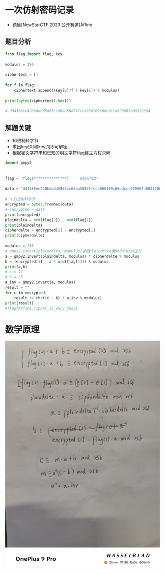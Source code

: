 # 一次仿射密码记录
- 题目[NewStarCTF 2023 公开赛道]Affine

## 题目分析
```python
from flag import flag, key

modulus = 256

ciphertext = []

for f in flag:
    ciphertext.append((key[0]*f + key[1]) % modulus)

print(bytes(ciphertext).hex())

# dd4388ee428bdddd5865cc66aa5887ffcca966109c66edcca920667a88312064

```
## 解题关键
- 16进制转字节
- 求出key[0]和key[1]即可解密
- 根据密文字符串和已知的明文字符flag建立方程求解

```python
import gmpy2


flag = 'flag{***************}'    #部分明文

data = "dd4388ee428bdddd5865cc66aa5887ffcca966109c66edcca920667a88312064"   #密文待解密

# 十六进制转字节
encrypted = bytes.fromhex(data)
# encrypted = data
print(encrypted)
plaindelta = ord(flag[2]) - ord(flag[1])
print(plaindelta)
cipherdalte = encrypted[2] - encrypted[1]
print(cipherdalte)

modulus = 256
# gmpy2.invert(plaindelta, modulus)返回plaindelta模modulus的逆元
a = gmpy2.invert(plaindelta, modulus) * cipherdalte % modulus
b = (encrypted[1] - a * ord(flag[1])) % modulus
print(a,b)
# a = 17
# b = 23
a_inv = gmpy2.invert(a, modulus)
result = ""
for c in encrypted:
    result += chr((c - b) * a_inv % modulus)
print(result)
#flag{4ff1ne_c1pher_i5_very_3azy}
```

# 数学原理
![avatar](1.jpg)

